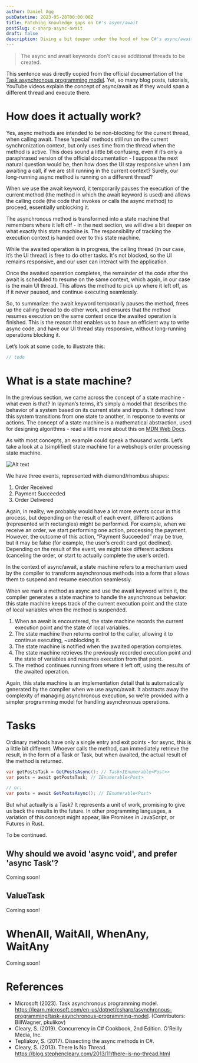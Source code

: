 ```yaml
---
author: Daniel Agg
pubDatetime: 2023-05-28T00:00:00Z
title: Patching knowledge gaps on C#'s async/await
postSlug: c-sharp-async-await
draft: false
description: Diving a bit deeper under the hood of how C#'s async/await works.
---
```


> The async and await keywords don't cause additional threads to be created.

This sentence was directly copied from the official documentation of the <a href="https://learn.microsoft.com/en-us/dotnet/csharp/asynchronous-programming/task-asynchronous-programming-model#BKMK_Threads" target="_blank">Task asynchronous programming model</a>. Yet, so many blog posts, tutorials, YouTube videos explain the concept of async/await as if they would span a different thread and execute there.

# How does it actually work?

Yes, async methods are intended to be non-blocking for the current thread, when calling await. These ‘special’ methods still run on the current synchronization context, but only uses time from the thread when the method is active. This does sound a little bit confusing, even if it’s only a paraphrased version of the official documentation - I suppose the next natural question would be, then how does the UI stay responsive when I am awaiting a call, if we are still running in the current context? Surely, our long-running async method is running on a different thread?

When we use the await keyword, it temporarily pauses the execution of the current method (the method in which the await keyword is used) and allows the calling code (the code that invokes or calls the async method) to proceed, essentially unblocking it.

The asynchronous method is transformed into a state machine that remembers where it left off - in the next section, we will dive a bit deeper on what exactly this state machine is. The responsibility of tracking the execution context is handed over to this state machine.

While the awaited operation is in progress, the calling thread (in our case, it’s the UI thread) is free to do other tasks. It's not blocked, so the UI remains responsive, and our user can interact with the application.

Once the awaited operation completes, the remainder of the code after the await is scheduled to resume on the same context, which again, in our case is the main UI thread. This allows the method to pick up where it left off, as if it never paused, and continue executing seamlessly.

So, to summarize: the await keyword temporarily pauses the method, frees up the calling thread to do other work, and ensures that the method resumes execution on the same context once the awaited operation is finished. This is the reason that enables us to have an efficient way to write async code, and have our UI thread stay responsive, without long-running operations blocking it.

Let’s look at some code, to illustrate this:

```csharp
// todo
```

# What is a state machine?

In the previous section, we came across the concept of a state machine - what even is that? In layman’s terms, it’s simply a model that describes the behavior of a system based on its current state and inputs. It defined how this system transitions from one state to another, in response to events or actions. The concept of a state machine is a mathematical abstraction, used for designing algorithms - read a little more about this on <a href="https://developer.mozilla.org/en-US/docs/Glossary/State_machine" target="_blank">MDN Web Docs</a>.

As with most concepts, an example could speak a thousand words. Let’s take a look at a (simplified) state machine for a webshop’s order processing state machine.

![Alt text](https://blog.danielagg.com/assets/OrderStateMachine.svg)

We have three events, represented with diamond/rhombus shapes:

1. Order Received
2. Payment Succeeded
3. Order Delivered

Again, in reality, we probably would have a lot more events occur in this process, but depending on the result of each event, different actions (represented with rectangles) might be performed. For example, when we receive an order, we start performing one action, processing the payment. However, the outcome of this action, “Payment Succeeded” may be true, but it may be false (for example, the user’s credit card got declined). Depending on the result of the event, we might take different actions (canceling the order, or start to actually complete the user’s order).

In the context of async/await, a state machine refers to a mechanism used by the compiler to transform asynchronous methods into a form that allows them to suspend and resume execution seamlessly.

When we mark a method as async and use the await keyword within it, the compiler generates a state machine to handle the asynchronous behavior: this state machine keeps track of the current execution point and the state of local variables when the method is suspended.

1. When an await is encountered, the state machine records the current execution point and the state of local variables.
2. The state machine then returns control to the caller, allowing it to continue executing, ~unblocking it.
3. The state machine is notified when the awaited operation completes.
4. The state machine retrieves the previously recorded execution point and the state of variables and resumes execution from that point.
5. The method continues running from where it left off, using the results of the awaited operation.

Again, this state machine is an implementation detail that is automatically generated by the compiler when we use async/await. It abstracts away the complexity of managing asynchronous execution, so we're provided with a simpler programming model for handling asynchronous operations.

# Tasks

Ordinary methods have only a single entry and exit points - for async, this is a little bit different. Whoever calls the method, can immediately retrieve the result, in the form of a Task or Task<T>, but when awaited, the actual result of the method is returned.

```csharp
var getPostsTask = GetPostsAsync(); // Task<IEnumerable<Post>>
var posts = await getPostsTask; // IEnumerable<Post>

// or:
var posts = await GetPostsAsync(); // IEnumerable<Post>
```

But what actually is a Task? It represents a unit of work, promising to give us back the results in the future. In other programming languages, a variation of this concept might appear, like Promises in JavaScript, or Futures in Rust.

To be continued.

## Why should we avoid 'async void', and prefer 'async Task'?

Coming soon!

## ValueTask

Coming soon!

# WhenAll, WaitAll, WhenAny, WaitAny

Coming soon!

# References

- Microsoft (2023). Task asynchronous programming model. https://learn.microsoft.com/en-us/dotnet/csharp/asynchronous-programming/task-asynchronous-programming-model. (Contributors: BillWagner, pkulikov)
- Cleary, S. (2019). Concurrency in C# Cookbook, 2nd Edition. O'Reilly Media, Inc.
- Tepliakov, S. (2017). Dissecting the async methods in C#.
- Cleary, S. (2013). There Is No Thread. https://blog.stephencleary.com/2013/11/there-is-no-thread.html

